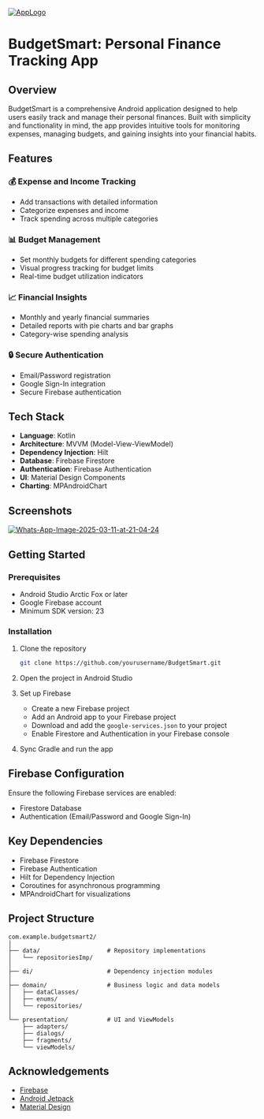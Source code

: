 <a href="https://ibb.co/Ps1bdt22"><img src="https://i.ibb.co/Ps1bdt22/AppLogo.png" alt="AppLogo" border="0"></a>

# BudgetSmart: Personal Finance Tracking App

## Overview

BudgetSmart is a comprehensive Android application designed to help users easily track and manage their personal finances. Built with simplicity and functionality in mind, the app provides intuitive tools for monitoring expenses, managing budgets, and gaining insights into your financial habits.

## Features

### 💰 Expense and Income Tracking
- Add transactions with detailed information
- Categorize expenses and income
- Track spending across multiple categories

### 📊 Budget Management
- Set monthly budgets for different spending categories
- Visual progress tracking for budget limits
- Real-time budget utilization indicators

### 📈 Financial Insights
- Monthly and yearly financial summaries
- Detailed reports with pie charts and bar graphs
- Category-wise spending analysis

### 🔒 Secure Authentication
- Email/Password registration
- Google Sign-In integration
- Secure Firebase authentication

## Tech Stack

- **Language**: Kotlin
- **Architecture**: MVVM (Model-View-ViewModel)
- **Dependency Injection**: Hilt
- **Database**: Firebase Firestore
- **Authentication**: Firebase Authentication
- **UI**: Material Design Components
- **Charting**: MPAndroidChart

## Screenshots

<a href="https://ibb.co/DHm7B2nV"><img src="https://i.ibb.co/DHm7B2nV/Whats-App-Image-2025-03-11-at-21-04-24.jpg" alt="Whats-App-Image-2025-03-11-at-21-04-24" border="0"></a>

## Getting Started

### Prerequisites
- Android Studio Arctic Fox or later
- Google Firebase account
- Minimum SDK version: 23

### Installation

1. Clone the repository
   ```bash
   git clone https://github.com/yourusername/BudgetSmart.git
   ```

2. Open the project in Android Studio

3. Set up Firebase
   - Create a new Firebase project
   - Add an Android app to your Firebase project
   - Download and add the `google-services.json` to your project
   - Enable Firestore and Authentication in your Firebase console

4. Sync Gradle and run the app

## Firebase Configuration

Ensure the following Firebase services are enabled:
- Firestore Database
- Authentication (Email/Password and Google Sign-In)

## Key Dependencies

- Firebase Firestore
- Firebase Authentication
- Hilt for Dependency Injection
- Coroutines for asynchronous programming
- MPAndroidChart for visualizations

## Project Structure

```
com.example.budgetsmart2/
│
├── data/                   # Repository implementations
│   └── repositoriesImp/
│
├── di/                     # Dependency injection modules
│
├── domain/                 # Business logic and data models
│   ├── dataClasses/
│   ├── enums/
│   └── repositories/
│
└── presentation/           # UI and ViewModels
    ├── adapters/
    ├── dialogs/
    ├── fragments/
    └── viewModels/
```

## Acknowledgements

- [Firebase](https://firebase.google.com/)
- [Android Jetpack](https://developer.android.com/jetpack)
- [Material Design](https://material.io/develop/android)
